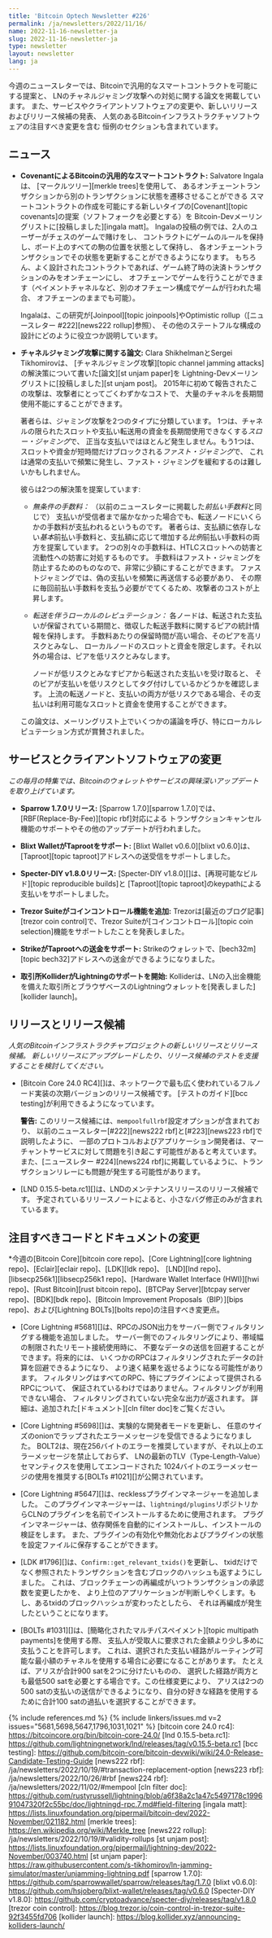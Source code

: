 ```yaml
---
title: 'Bitcoin Optech Newsletter #226'
permalink: /ja/newsletters/2022/11/16/
name: 2022-11-16-newsletter-ja
slug: 2022-11-16-newsletter-ja
type: newsletter
layout: newsletter
lang: ja
---
```

今週のニュースレターでは、Bitcoinで汎用的なスマートコントラクトを可能にする提案と、
LNのチャネルジャミング攻撃への対処に関する論文を掲載しています。
また、サービスやクライアントソフトウェアの変更や、新しいリリースおよびリリース候補の発表、
人気のあるBitcoinインフラストラクチャソフトウェアの注目すべき変更を含む
恒例のセクションも含まれています。

## ニュース

- **CovenantによるBitcoinの汎用的なスマートコントラクト:** Salvatore Ingalaは、
  [マークルツリー][merkle trees]を使用して、
  あるオンチェーントランザクションから別のトランザクションに状態を遷移させることができる
  スマートコントラクトの作成を可能にする新しいタイプの[Covenant][topic covenants]の提案（ソフトフォークを必要とする）を
  Bitcoin-Devメーリングリストに[投稿しました][ingala matt]。
  Ingalaの投稿の例では、2人のユーザーがチェスのゲームで賭けをし、
  コントラクトにゲームのルールを保持し、ボード上のすべての駒の位置を状態として保持し、
  各オンチェーントランザクションでその状態を更新することができるようになります。
  もちろん、よく設計されたコントラクトであれば、ゲーム終了時の決済トランザクションのみをオンチェーンにし、
  オフチェーンでゲームを行うことができます（ペイメントチャネルなど、別のオフチェーン構成でゲームが行われた場合、
  オフチェーンのままでも可能）。

  Ingalaは、この研究が[Joinpool][topic joinpools]やOptimistic rollup（[ニュースレター #222][news222 rollup]参照）、
  その他のステートフルな構成の設計にどのように役立つか説明しています。

- **<!--paper-about-channel-jamming-attacks-->チャネルジャミング攻撃に関する論文:**
  Clara ShikhelmanとSergei Tikhomirovは、
  [チャネルジャミング攻撃][topic channel jamming attacks]の解決策について書いた[論文][st unjam paper]を
  Lightning-Devメーリングリストに[投稿しました][st unjam post]。
  2015年に初めて報告されたこの攻撃は、攻撃者にとってごくわずかなコストで、
  大量のチャネルを長期間使用不能にすることができます。

  著者らは、ジャミング攻撃を2つのタイプに分類しています。
  1つは、チャネルの限られたスロットや支払い転送用の資金を長期間使用できなくする*スロー・ジャミング*で、
  正当な支払いではほとんど発生しません。もう1つは、スロットや資金が短時間だけブロックされる*ファスト・ジャミング*で、
  これは通常の支払いで頻繁に発生し、ファスト・ジャミングを緩和するのは難しいかもしれません。

  彼らは2つの解決策を提案しています:

  - *<!--unconditional-fees-->無条件の手数料：* （以前のニュースレターに掲載した*前払い手数料*と同じで）
    支払いが受信者まで届かなかった場合でも、転送ノードにいくらかの手数料が支払われるというものです。
    著者らは、支払額に依存しない*基本*前払い手数料と、支払額に応じて増加する*比例*前払い手数料の両方を提案しています。
    2つの別々の手数料は、HTLCスロットへの妨害と流動性への妨害に対処するものです。
    手数料はファスト・ジャミングを防止するためのものなので、非常に少額にすることができます。
    ファストジャミングでは、偽の支払いを頻繁に再送信する必要があり、
    その際に毎回前払い手数料を支払う必要がでてくるため、攻撃者のコストが上昇します。

  - *<!--local-reputation-with-forwarding-->転送を伴うローカルのレピュテーション：*
    各ノードは、転送された支払いが保留されている期間と、徴収した転送手数料に関するピアの統計情報を保持します。
    手数料あたりの保留時間が高い場合、そのピアを高リスクとみなし、
    ローカルノードのスロットと資金を限定します。それ以外の場合は、ピアを低リスクとみなします。

    ノードが低リスクとみなすピアから転送された支払いを受け取ると、
    そのピアが支払いを低リスクとしてタグ付けしているかどうかを確認します。
    上流の転送ノードと、支払いの両方が低リスクである場合、その支払いは利用可能なスロットと資金を使用することができます。

  この論文は、メーリングリスト上でいくつかの議論を呼び、特にローカルレピュテーション方式が賞賛されました。

## サービスとクライアントソフトウェアの変更

*この毎月の特集では、Bitcoinのウォレットやサービスの興味深いアップデートを取り上げています。*

- **Sparrow 1.7.0リリース:**
  [Sparrow 1.7.0][sparrow 1.7.0]では、[RBF(Replace-By-Fee)][topic rbf]対応による
  トランザクションキャンセル機能のサポートやその他のアップデートが行われました。

- **Blixt WalletがTaprootをサポート:**
  [Blixt Wallet v0.6.0][blixt v0.6.0]は、[Taproot][topic taproot]アドレスへの送受信をサポートしました。

- **Specter-DIY v1.8.0リリース:**
  [Specter-DIY v1.8.0][]は、[再現可能なビルド][topic reproducible builds]と
  [Taproot][topic taproot]のkeypathによる支払いをサポートしました。

- **Trezor Suiteがコインコントロール機能を追加:**
  Trezorは[最近のブログ記事][trezor coin control]で、Trezor
  Suiteが[コインコントロール][topic coin selection]機能をサポートしたことを発表しました。

- **StrikeがTaprootへの送金をサポート:**
  Strikeのウォレットで、[bech32m][topic bech32]アドレスへの送金ができるようになりました。

- **取引所KolliderがLightningのサポートを開始:**
  Kolliderは、LNの入出金機能を備えた取引所とブラウザベースのLightningウォレットを[発表しました][kollider launch]。

## リリースとリリース候補

*人気のBitcoinインフラストラクチャプロジェクトの新しいリリースとリリース候補。
新しいリリースにアップグレードしたり、リリース候補のテストを支援することを検討してください。*

- [Bitcoin Core 24.0 RC4][]は、ネットワークで最も広く使われているフルノード実装の次期バージョンのリリース候補です。
  [テストのガイド][bcc testing]が利用できるようになっています。

  **警告:** このリリース候補には、`mempoolfullrbf`設定オプションが含まれており、
  以前のニュースレター[#222][news222 rbf]と[#223][news223 rbf]で説明したように、
  一部のプロトコルおよびアプリケーション開発者は、マーチャントサービスに対して問題を引き起こす可能性があると考えています。
  また、[ニュースレター #224][news224 rbf]に掲載しているように、トランザクションリレーにも問題が発生する可能性があります。

- [LND 0.15.5-beta.rc1][]は、LNDのメンテナンスリリースのリリース候補です。
  予定されているリリースノートによると、小さなバグ修正のみが含まれているます。

## 注目すべきコードとドキュメントの変更

*今週の[Bitcoin Core][bitcoin core repo]、[Core
Lightning][core lightning repo]、[Eclair][eclair repo]、[LDK][ldk repo]、
[LND][lnd repo]、[libsecp256k1][libsecp256k1 repo]、[Hardware Wallet
Interface (HWI)][hwi repo]、[Rust Bitcoin][rust bitcoin repo]、[BTCPay
Server][btcpay server repo]、[BDK][bdk repo]、[Bitcoin Improvement
Proposals（BIP）][bips repo]、および[Lightning BOLTs][bolts repo]の注目すべき変更点。

- [Core Lightning #5681][]は、RPCのJSON出力をサーバー側でフィルタリングする機能を追加しました。
  サーバー側でのフィルタリングにより、帯域幅の制限されたリモート接続使用時に、
  不要なデータの送信を回避することができます。将来的には、
  いくつかのRPCはフィルタリングされたデータの計算を回避できるようになり、
  より速く結果を返せるようになる可能性があります。
  フィルタリングはすべてのRPC、特にプラグインによって提供されるRPCについて、
  保証されているわけではありません。フィルタリングが利用できない場合、
  フィルタリングされていない完全な出力が返されます。
  詳細は、追加された[ドキュメント][cln filter doc]をご覧ください。

- [Core Lightning #5698][]は、実験的な開発者モードを更新し、
  任意のサイズのonionでラップされたエラーメッセージを受信できるようになりました。
  BOLT2は、現在256バイトのエラーを推奨していますが、それ以上のエラーメッセージを禁止しておらず、
  LNの最新のTLV（Type-Length-Value）セマンティクスを使用してエンコードされた
  1024バイトのエラーメッセージの使用を推奨する[BOLTs #1021][]が公開されています。

- [Core Lightning #5647][]は、recklessプラグインマネージャーを追加しました。
  このプラグインマネージャーは、`lightningd/plugins`リポジトリからCLNのプラグインを名前でインストールするために使用されます。
  プラグインマネージャーは、依存関係を自動的にインストールし、インストールの検証をします。
  また、プラグインの有効化や無効化およびプラグインの状態を設定ファイルに保存することができます。

- [LDK #1796][]は、`Confirm::get_relevant_txids()`を更新し、
  txidだけでなく参照されたトランザクションを含むブロックのハッシュも返すようにしました。
  これは、ブロックチェーンの再編成がいつトランザクションの承認数を変更したかを、
  より上位のアプリケーションが判断しやくします。もし、あるtxidのブロックハッシュが変わったとしたら、
  それは再編成が発生したということになります。

- [BOLTs #1031][]は、[簡略化されたマルチパスペイメント][topic multipath payments]を使用する際、
  支払人が受取人に要求された金額より少し多めに支払うことを許可します。
  これは、選択された支払い経路がルーティング可能な最小額のチャネルを使用する場合に必要になることがあります。
  たとえば、アリスが合計900 satを2つに分けたいものの、
  選択した経路が両方とも最低500 satを必要とする場合です。この仕様変更により、
  アリスは2つの500 satの支払いの送信ができるようになり、自分の好きな経路を使用するために合計100 satの過払いを選択することができます。

{% include references.md %}
{% include linkers/issues.md v=2 issues="5681,5698,5647,1796,1031,1021" %}
[bitcoin core 24.0 rc4]: https://bitcoincore.org/bin/bitcoin-core-24.0/
[lnd 0.15.5-beta.rc1]: https://github.com/lightningnetwork/lnd/releases/tag/v0.15.5-beta.rc1
[bcc testing]: https://github.com/bitcoin-core/bitcoin-devwiki/wiki/24.0-Release-Candidate-Testing-Guide
[news222 rbf]: /ja/newsletters/2022/10/19/#transaction-replacement-option
[news223 rbf]: /ja/newsletters/2022/10/26/#rbf
[news224 rbf]: /ja/newsletters/2022/11/02/#mempool
[cln filter doc]: https://github.com/rustyrussell/lightning/blob/a6f38a2c1a47c5497178c199691047320f2c55bc/doc/lightningd-rpc.7.md#field-filtering
[ingala matt]: https://lists.linuxfoundation.org/pipermail/bitcoin-dev/2022-November/021182.html
[merkle trees]: https://en.wikipedia.org/wiki/Merkle_tree
[news222 rollup]: /ja/newsletters/2022/10/19/#validity-rollups
[st unjam post]: https://lists.linuxfoundation.org/pipermail/lightning-dev/2022-November/003740.html
[st unjam paper]: https://raw.githubusercontent.com/s-tikhomirov/ln-jamming-simulator/master/unjamming-lightning.pdf
[sparrow 1.7.0]: https://github.com/sparrowwallet/sparrow/releases/tag/1.7.0
[blixt v0.6.0]: https://github.com/hsjoberg/blixt-wallet/releases/tag/v0.6.0
[Specter-DIY v1.8.0]: https://github.com/cryptoadvance/specter-diy/releases/tag/v1.8.0
[trezor coin control]: https://blog.trezor.io/coin-control-in-trezor-suite-92f3455fd706
[kollider launch]: https://blog.kollider.xyz/announcing-kolliders-launch/
